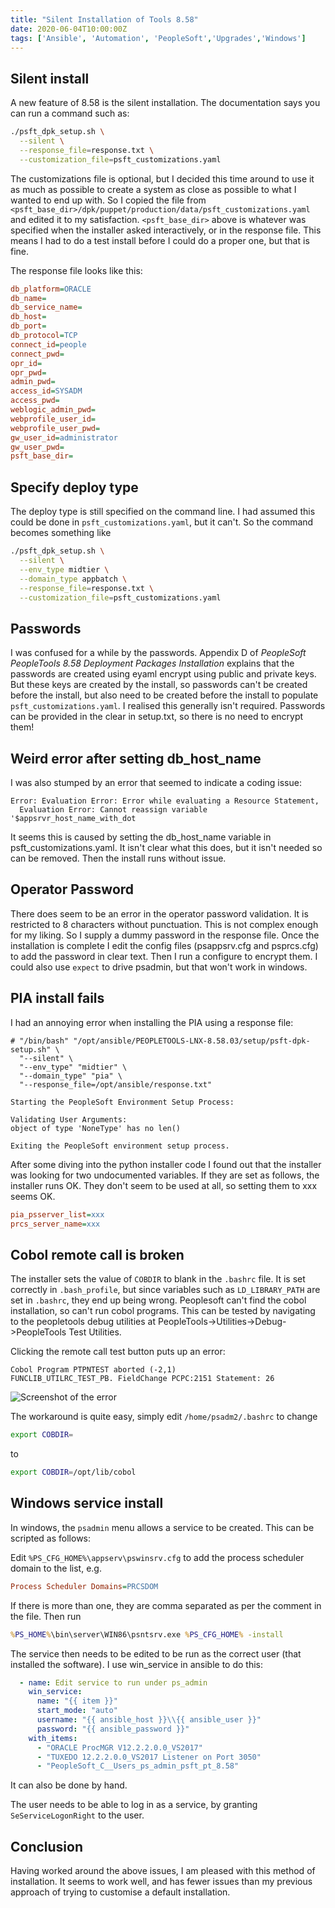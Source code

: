 ```yaml
---
title: "Silent Installation of Tools 8.58"
date: 2020-06-04T10:00:00Z
tags: ['Ansible', 'Automation', 'PeopleSoft','Upgrades','Windows']
---
```


## Silent install
A new feature of 8.58 is the silent installation. The documentation says you can run a command such as:

```bash
./psft_dpk_setup.sh \
  --silent \
  --response_file=response.txt \
  --customization_file=psft_customizations.yaml
```

The customizations file is optional, but I decided this time around to use it as much as possible
to create a system as close as possible to what I wanted to end up with. So I copied the file from 
`<psft_base_dir>/dpk/puppet/production/data/psft_customizations.yaml` and edited it to my satisfaction.
`<psft_base_dir>` above is whatever was specified when the installer asked interactively, or in the
response file. This means I had to do a test install before I could do a proper one, but that is fine.

The response file looks like this:
```ini
db_platform=ORACLE
db_name=
db_service_name=
db_host=
db_port=
db_protocol=TCP
connect_id=people
connect_pwd=
opr_id=
opr_pwd=
admin_pwd=
access_id=SYSADM
access_pwd=
weblogic_admin_pwd=
webprofile_user_id=
webprofile_user_pwd=
gw_user_id=administrator
gw_user_pwd=
psft_base_dir=
```

## Specify deploy type
The deploy type is still specified on the command line. I had assumed this could be 
done in `psft_customizations.yaml`, but it can't. So the command becomes something like
```bash
./psft_dpk_setup.sh \
  --silent \
  --env_type midtier \
  --domain_type appbatch \
  --response_file=response.txt \
  --customization_file=psft_customizations.yaml
```

## Passwords
I was confused for a while by the passwords. Appendix D of 
*PeopleSoft PeopleTools 8.58 Deployment Packages Installation* 
explains that the passwords are created using eyaml encrypt using public and private keys. 
But these keys are created by the install, so passwords can't be created before the install,
but also need to be created before the install to populate `psft_customizations.yaml`.
I realised this generally isn't required. Passwords can be provided in the clear in 
setup.txt, so there is no need to encrypt them!

## Weird error after setting db_host_name
I was also stumped by an error that seemed to indicate a coding issue:

```console
Error: Evaluation Error: Error while evaluating a Resource Statement, 
  Evaluation Error: Cannot reassign variable '$appsrvr_host_name_with_dot
```

It seems this is caused by setting the db_host_name variable in psft_customizations.yaml. 
It isn't clear what this does, but it isn't needed so can be removed. Then the install runs without issue.

## Operator Password
There does seem to be an error in the operator password validation. 
It is restricted to 8 characters without punctuation. This is not complex 
enough for my liking. So I supply a dummy password in the response file. 
Once the installation is complete I edit the
config files (psappsrv.cfg and psprcs.cfg) to add the password in clear text. 
Then I run a configure to encrypt them. I could also
use `expect` to drive psadmin, but that won't work in windows.

## PIA install fails
I had an annoying error when installing the PIA using a response file:

```console
# "/bin/bash" "/opt/ansible/PEOPLETOOLS-LNX-8.58.03/setup/psft-dpk-setup.sh" \
  "--silent" \
  "--env_type" "midtier" \
  "--domain_type" "pia" \
  "--response_file=/opt/ansible/response.txt"

Starting the PeopleSoft Environment Setup Process:

Validating User Arguments:
object of type 'NoneType' has no len()

Exiting the PeopleSoft environment setup process.
```

After some diving into the python installer code I found out that the installer was looking for two 
undocumented variables. If they are set as follows, the installer runs OK. They don't seem to be 
used at all, so setting them to xxx seems OK.

```ini
pia_psserver_list=xxx
prcs_server_name=xxx
```

## Cobol remote call is broken

The installer sets the value of `COBDIR` to blank in the `.bashrc` file. It is set correctly in 
`.bash_profile`, but since variables such as `LD_LIBRARY_PATH` are set in `.bashrc`, they end up being
wrong. Peoplesoft can't find the cobol installation, so can't run cobol programs. This can be tested by 
navigating to the peopletools debug utilities at PeopleTools->Utilities->Debug->PeopleTools Test Utilities.

Clicking the remote call test button puts up an error:

```
Cobol Program PTPNTEST aborted (-2,1)
FUNCLIB_UTILRC_TEST_PB. FieldChange PCPC:2151 Statement: 26
```

![Screenshot of the error](../../images/articles/RemoteCallFail.jpg)

The workaround is quite easy, simply edit `/home/psadm2/.bashrc` to change

```bash
export COBDIR=
```
to
```bash
export COBDIR=/opt/lib/cobol
```

## Windows service install

In windows, the `psadmin` menu allows a service to be created. This can be scripted as follows:

Edit `%PS_CFG_HOME%\appserv\pswinsrv.cfg` to add the process scheduler domain to the list, e.g.

```ini
Process Scheduler Domains=PRCSDOM
```

If there is more than one, they are comma separated as per the comment in the file.
Then run 

```cmd
%PS_HOME%\bin\server\WIN86\psntsrv.exe %PS_CFG_HOME% -install
```

The service then needs to be edited to be run as the correct user (that installed the software). I use win_service in ansible to do this:

```yaml
  - name: Edit service to run under ps_admin
    win_service:
      name: "{{ item }}"
      start_mode: "auto"
      username: "{{ ansible_host }}\\{{ ansible_user }}"
      password: "{{ ansible_password }}"
    with_items: 
      - "ORACLE ProcMGR V12.2.2.0.0_VS2017"
      - "TUXEDO 12.2.2.0.0_VS2017 Listener on Port 3050"
      - "PeopleSoft_C__Users_ps_admin_psft_pt_8.58"
```
It can also be done by hand.

The user needs to be able to log in as a service, by granting `SeServiceLogonRight` to the user.

## Conclusion

Having worked around the above issues, I am pleased with this method of installation. It seems to work well, and has fewer issues than
my previous approach of trying to customise a default installation.
